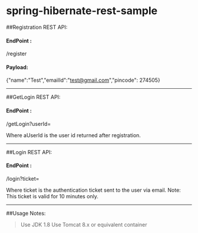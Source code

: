 # spring-hibernate-rest-sample

##Registration REST API:

#### EndPoint : 

/register

#### Payload: 

{"name":"Test","emailId":"test@gmail.com","pincode": 274505}

-----------------------------------------------------------------------------------

##GetLogin REST API:

#### EndPoint : 

/getLogin?userId=<aUserId>

Where aUserId is the user id returned after registration.

-----------------------------------------------------------------------------------

##Login REST API:

#### EndPoint : 

/login?ticket=<ticket>

Where ticket is the authentication ticket sent to the user via email. 
Note: This ticket is valid for 10 minutes only. 

-----------------------------------------------------------------------------------
##Usage Notes:

> Use JDK 1.8
> Use Tomcat 8.x or equivalent container